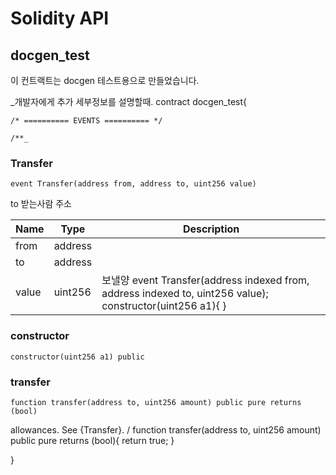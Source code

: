 # Solidity API

## docgen_test

이 컨트랙트는 docgen 테스트용으로 만들었습니다.

_개발자에게 추가 세부정보를 설명할때.
contract docgen_test{

    /* ========== EVENTS ========== */
    
    /**_

### Transfer

```solidity
event Transfer(address from, address to, uint256 value)
```

to 받는사람 주소

| Name | Type | Description |
| ---- | ---- | ----------- |
| from | address |  |
| to | address |  |
| value | uint256 | 보낼양         event Transfer(address indexed from, address indexed to, uint256 value);          constructor(uint256 a1){             } |

### constructor

```solidity
constructor(uint256 a1) public
```

### transfer

```solidity
function transfer(address to, uint256 amount) public pure returns (bool)
```

allowances. See {Transfer}.
/
    function transfer(address to, uint256 amount) public pure returns (bool){
        return true;
    }

}

